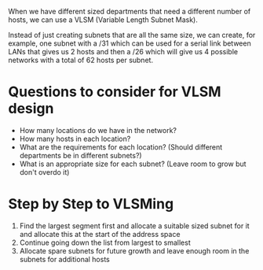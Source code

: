 When we have different sized departments that need a different number of hosts, we can use a VLSM (Variable Length Subnet Mask).

Instead of just creating subnets that are all the same size, we can create, for example, one subnet with a /31 which can be used for a serial link between LANs that gives us 2 hosts and then a /26 which will give us 4 possible networks with a total of 62 hosts per subnet.

# Questions to consider for VLSM design

- How many locations do we have in the network?
- How many hosts in each location?
- What are the requirements for each location? (Should different departments be in different subnets?)
- What is an appropriate size for each subnet? (Leave room to grow but don't overdo it)

# Step by Step to VLSMing
1. Find the largest segment first and allocate a suitable sized subnet for it and allocate this at the start of the address space
2. Continue going down the list from largest to smallest
3. Allocate spare subnets for future growth and leave enough room in the subnets for additional hosts

